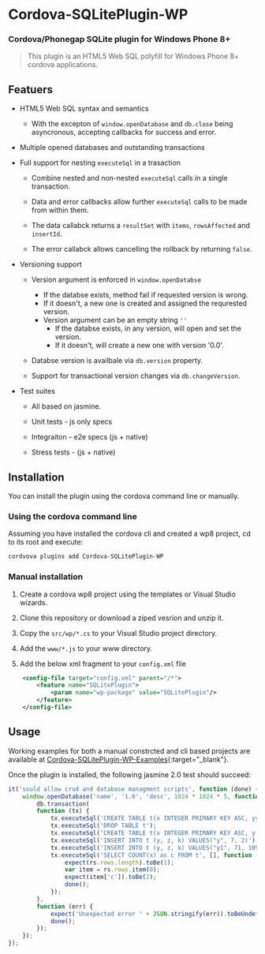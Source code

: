 # Cordova-SQLitePlugin-WP

### Cordova/Phonegap SQLite plugin for Windows Phone 8+

> This plugin is an HTML5 Web SQL polyfill for Windows Phone 8+ cordova applications.

## Featuers

* HTML5 Web SQL syntax and semantics
	* With the excepton of `window.openDatabase` and `db.close` being asyncronous, accepting callbacks for success and error. 

* Multiple opened databases and outstanding transactions

* Full support for nesting `executeSql` in a trasaction
	
	* Combine nested and non-nested `executeSql` calls in a single transaction.

	* Data and error callbacks allow further `executeSql` calls to be made from within them.

	* The data callabck returns a `resultSet` with `items`, `rowsAffected` and `insertId`.

	* The error callabck allows cancelling the rollback by returning `false`.
	
	
* Versioning support

	* Version argument is enforced in `window.openDatabse` 
		* If the databse exists, method fail if requested version is wrong.
		* If it doesn't, a new one is created and assigned the requrested version.
		* Version argument can be an empty string `''`
			* If the databse exists, in any version, will open and set the version.
			* If it doesn't, will create a new one with version '0.0'.

	* Databse version is availbale via `db.version` property.

	* Support for transactional version changes via `db.changeVersion`.

* Test suites

	* All based on jasmine.

	* Unit tests - js only specs 

	* Integraiton - e2e specs (js + native)

	* Stress tests - (js + native)


## Installation

You can install the plugin using the cordova command line or manually.

### Using the cordova command line 

Assuming you have installed the cordova cli and created a wp8 project, cd to its root and execute:

```bash
cordvova plugins add Cordova-SQLitePlugin-WP
```

### Manual installation

1. Create a cordova wp8 project using the templates or Visual Studio wizards.

1. Clone this repository or download a ziped vesrion and unzip it.

1. Copy the `src/wp/*.cs` to your Visual Studio project directory.

1. Add the `www/*.js` to your www directory.

1. Add the below xml fragment to your `config.xml` file

```xml
	<config-file target="config.xml" parent="/*">
	    <feature name="SQLitePlugin">
	        <param name="wp-package" value="SQLitePlugin"/>
	    </feature>
	</config-file>
```

## Usage

Working examples for both a manual constrcted and cli based projects are available at [Cordova-SQLitePlugin-WP-Examples](https://github.com/welldone-software/Cordova-SQLitePlugin-WP-Examples){:target="_blank"}.

Once the plugin is installed, the following jasmine 2.0 test should succeed:

```js
it('sould allow crud and database managment scripts', function (done) {
    window.openDatabase('name', '1.0', 'desc', 1024 * 1024 * 5, function (db) {
        db.transaction(
        function (tx) {
            tx.executeSql('CREATE TABLE t(x INTEGER PRIMARY KEY ASC, yy TEXT, zz INTEGER)');
            tx.executeSql('DROP TABLE t');
            tx.executeSql('CREATE TABLE t(x INTEGER PRIMARY KEY ASC, y TEXT, z INTEGER, k INTEGER)');
            tx.executeSql('INSERT INTO t (y, z, k) VALUES("y", 7, 2)');
            tx.executeSql('INSERT INTO t (y, z, k) VALUES("y1", 71, 105)');
            tx.executeSql('SELECT COUNT(x) as c FROM t', [], function (t, rs) {
                expect(rs.rows.length).toBe(1);
                var item = rs.rows.item(0);
                expect(item['c']).toBe(2);
                done();
            });
        },
        function (err) {
            expect('Unexpected error ' + JSON.stringify(err)).toBeUndefined();
            done();
        });
    });
});

```